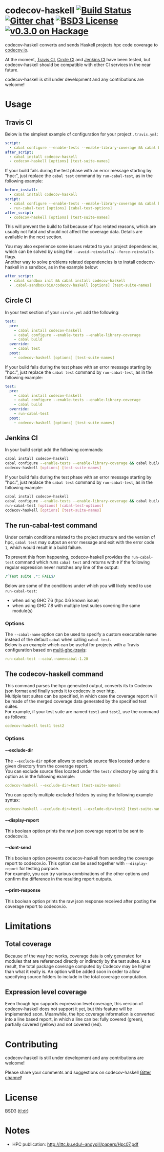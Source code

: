 codecov-haskell [![Build Status](http://img.shields.io/travis/guillaume-nargeot/codecov-haskell/master.svg)](https://travis-ci.org/guillaume-nargeot/codecov-haskell) [![Gitter chat](http://img.shields.io/badge/gitter-chat--room-brightgreen.svg)](https://gitter.im/guillaume-nargeot/codecov-haskell) [![BSD3 License](http://img.shields.io/badge/license-BSD3-brightgreen.svg)](https://tldrlegal.com/license/bsd-3-clause-license-%28revised%29) [![v0.3.0 on Hackage](http://img.shields.io/badge/hackage-0.3.0-brightgreen.svg)](http://hackage.haskell.org/package/codecov-haskell-0.3.0)
===============

codecov-haskell converts and sends Haskell projects hpc code coverage to [codecov.io](http://codecov.io/).

At the moment, [Travis CI](https://travis-ci.org), [Circle CI](https://circleci.com) and [Jenkins CI](https://jenkins-ci.org) have been tested,
but codecov-haskell should be compatible with other CI services in the near future.

codecov-haskell is still under development and any contributions are welcome!

# Usage

## Travis CI

Below is the simplest example of configuration for your project `.travis.yml`:
```yaml
script:
  - cabal configure --enable-tests --enable-library-coverage && cabal build && cabal test
after_script:
  - cabal install codecov-haskell
  - codecov-haskell [options] [test-suite-names]
```

If your build fails during the test phase with an error message starting by "hpc:", just replace the `cabal test` command by `run-cabal-test`, as in the following example:
```yaml
before_install:
  - cabal install codecov-haskell
script:
  - cabal configure --enable-tests --enable-library-coverage && cabal build
  - run-cabal-test [options] [cabal-test-options]
after_script:
  - codecov-haskell [options] [test-suite-names]
```

This will prevent the build to fail because of hpc related reasons, which are usually not fatal and should not affect the coverage data. Details are available in the next section.

You may also experience some issues related to your project dependencies, which can be solved by using the `--avoid-reinstalls`/`--force-reinstalls` flags.</br>
Another way to solve problems related dependencies is to install codecov-haskell in a sandbox, as in the example below:
```yaml
after_script:
  - cabal sandbox init && cabal install codecov-haskell
  - .cabal-sandbox/bin/codecov-haskell [options] [test-suite-names]
```

## Circle CI

In your test section of your `circle.yml` add the following:
```yaml
test:
  pre:
    - cabal install codecov-haskell
    - cabal configure --enable-tests --enable-library-coverage
    - cabal build
  override:
    - cabal test
  post:
    - codecov-haskell [options] [test-suite-names]
```

If your build fails during the test phase with an error message starting by "hpc:", just replace the `cabal test` command by `run-cabal-test`, as in the following example:
```yaml
test:
  pre:
    - cabal install codecov-haskell
    - cabal configure --enable-tests --enable-library-coverage
    - cabal build
  override:
    - run-cabal-test
  post:
    - codecov-haskell [options] [test-suite-names]
```
    
## Jenkins CI
In your build script add the following commands:
```bash
cabal install codecov-haskell
cabal configure --enable-tests --enable-library-coverage && cabal build && cabal test
codecov-haskell [options] [test-suite-names]
```

If your build fails during the test phase with an error message starting by "hpc:", just replace the `cabal test` command by `run-cabal-test`, as in the following example:
```bash
cabal install codecov-haskell
cabal configure --enable-tests --enable-library-coverage && cabal build
run-cabal-test [options] [cabal-test-options]
codecov-haskell [options] [test-suite-names]
```

## The run-cabal-test command

Under certain conditions related to the project structure and the version of hpc, `cabal test` may output an error message and exit with the error code `1`, which would result in a build failure.<br/>

To prevent this from happening, codecov-haskell provides the `run-cabal-test` command which runs `cabal test` and returns with `0` if the following regular expression never matches any line of the output:

```perl
/^Test suite .*: FAIL$/
```

Below are some of the conditions under which you will likely need to use `run-cabal-test`:
- when using GHC 7.6 (hpc 0.6 known issue)
- when using GHC 7.8 with multiple test suites covering the same module(s)

### Options

The `--cabal-name` option can be used to specify a custom executable name instead of the default `cabal` when calling `cabal test`.<br/>
Below is an example which can be useful for projects with a Travis configuration based on [multi-ghc-travis](https://github.com/hvr/multi-ghc-travis):

```yaml
run-cabal-test --cabal-name=cabal-1.20
```

## The codecov-haskell command

This command parses the hpc generated output, converts its to Codecov json format and finally sends it to codecov.io over http.<br/>
Multiple test suites can be specified, in which case the coverage report will be made of the merged coverage data generated by the specified test suites.<br/>
For example, if your test suite are named `test1` and `test2`, use the command as follows:

```yaml
codecov-haskell test1 test2
```

### Options

#### --exclude-dir

The `--exclude-dir` option allows to exclude source files located under a given directory from the coverage report.<br/>
You can exclude source files located under the `test/` directory by using this option as in the following example:

```yaml
codecov-haskell --exclude-dir=test [test-suite-names]
```

You can specify multiple excluded folders by using the following example syntax:

```yaml
codecov-haskell --exclude-dir=test1 --exclude-dir=test2 [test-suite-names]
```

#### --display-report

This boolean option prints the raw json coverage report to be sent to codecov.io.

#### --dont-send

This boolean option prevents codecov-haskell from sending the coverage report to codecov.io.
This option can be used together with `--display-report` for testing purpose.<br/>
For example, you can try various combinations of the other options and confirm the difference in the resulting report outputs.

#### --print-response

This boolean option prints the raw json response received after posting the coverage report to codecov.io.

# Limitations

## Total coverage

Because of the way hpc works, coverage data is only generated for modules that are referenced directly or indirectly by the test suites.
As a result, the total package coverage computed by Codecov may be higher than what it really is.
An option will be added soon in order to allow specifying source folders to include in the total coverage computation.

## Expression level coverage

Even though hpc supports expression level coverage, this version of codecov-haskell does not support it yet, but this feature will be implemented soon.
Meanwhile, the hpc coverage information is converted into a line based report, in which a line can be: fully covered (green), partially covered (yellow) and not covered (red).

# Contributing

codecov-haskell is still under development and any contributions are welcome!

Please share your comments and suggestions on codecov-haskell [Gitter channel](https://gitter.im/guillaume-nargeot/codecov-haskell)!

# License

BSD3 ([tl;dr](https://tldrlegal.com/license/bsd-3-clause-license-(revised)))

# Notes

- HPC publication: http://ittc.ku.edu/~andygill/papers/Hpc07.pdf
